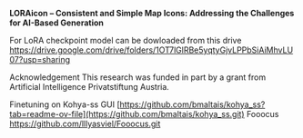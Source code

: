**LORAicon – Consistent and Simple Map Icons: Addressing the Challenges for AI-Based Generation**

For LoRA checkpoint model can be dowloaded from this drive https://drive.google.com/drive/folders/1OT7lGlRBe5yqtyGjvLPPbSiAiMhvLU07?usp=sharing

Acknowledgement
This research was funded in part by a grant from Artificial Intelligence Privatstiftung Austria.

Finetuning on Kohya-ss GUI [https://github.com/bmaltais/kohya_ss?tab=readme-ov-file](https://github.com/bmaltais/kohya_ss.git)
Fooocus https://github.com/lllyasviel/Fooocus.git
